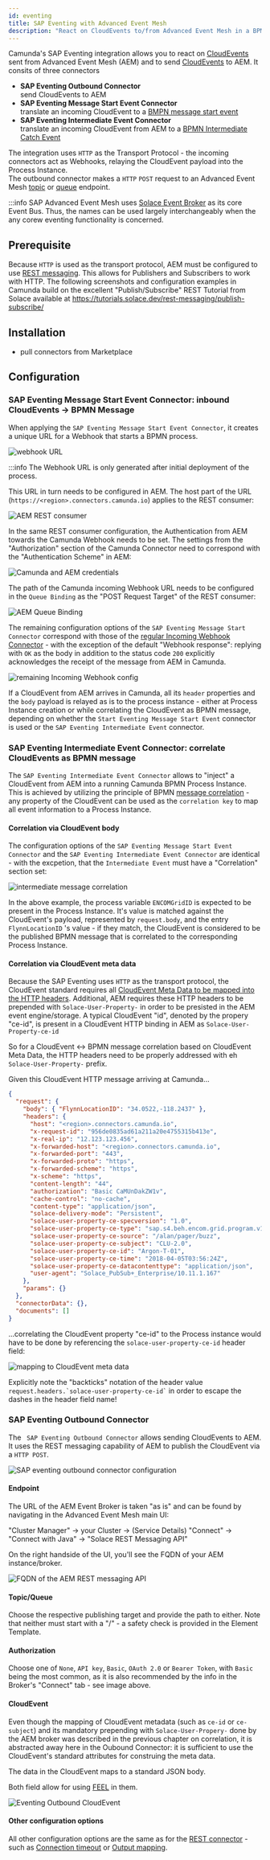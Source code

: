 ```yaml
---
id: eventing
title: SAP Eventing with Advanced Event Mesh
description: "React on CloudEvents to/from Advanced Event Mesh in a BPMN process"
---
```


Camunda's SAP Eventing integration allows you to react on [CloudEvents](https://cloudevents.io/) sent from Advanced Event Mesh (AEM) and to send [CloudEvents](https://cloudevents.io/) to AEM.
It consits of three connectors

<!-- add links of Element Template from marketplace! -->

- **SAP Eventing Outbound Connector**  
  send CloudEvents to AEM
- **SAP Eventing Message Start Event Connector**  
  translate an incoming CloudEvent to a [BMPN message start event](https://docs.camunda.io/docs/next/components/modeler/bpmn/message-events/#message-start-events)
- **SAP Eventing Intermediate Event Connector**  
  translate an incoming CloudEvent from AEM to a [BPMN Intermediate Catch Event](https://docs.camunda.io/docs/next/components/modeler/bpmn/message-events/#intermediate-message-catch-events)

The integration uses `HTTP` as the Transport Protocol - the incoming connectors act as Webhooks, relaying the CloudEvent payload into the Process Instance.  
The outbound connector makes a `HTTP` `POST` request to an Advanced Event Mesh [topic](https://docs.solace.com/Messaging/Guaranteed-Msg/Topic-Endpoints.htm) or [queue](https://docs.solace.com/Messaging/Guaranteed-Msg/Queues.htm) endpoint.

:::info
SAP Advanced Event Mesh uses [Solace Event Broker](https://solace.com/products/event-broker/) as its core Event Bus. Thus, the names can be used largely interchangeably when the any corew eventing functionality is concerned.

## Prerequisite

Because `HTTP` is used as the transport protocol, AEM must be configured to use [REST messaging](https://docs.solace.com/API/REST/REST-get-start.htm). This allows for Publishers and Subscribers to work with HTTP. The following screenshots and configuration examples in Camunda build on the excellent "Publish/Subscribe" REST Tutorial from Solace available at https://tutorials.solace.dev/rest-messaging/publish-subscribe/

## Installation

- pull connectors from Marketplace

## Configuration

### SAP Eventing Message Start Event Connector: inbound CloudEvents → BPMN Message

When applying the `SAP Eventing Message Start Event Connector`, it creates a unique URL for a Webhook that starts a BPMN process.

![webhook URL	](./img/eventing-webhook.png)

:::info
The Webhook URL is only generated after initial deployment of the process.

This URL in turn needs to be configured in AEM. The host part of the URL (`https://<region>.connectors.camunda.io`) applies to the REST consumer:

![AEM REST consumer](./img/eventing-aem-rest-consumer.png)

In the same REST consumer configuration, the Authentication from AEM towards the Camunda Webhook needs to be set. The settings from the "Authorization" section of the Camunda Connector need to correspond with the "Authentication Scheme" in AEM:

![Camunda and AEM credentials](./img/eventing-authorization.png)

The path of the Camunda incoming Webhook URL needs to be configured in the `Queue Binding` as the "POST Request Target" of the REST consumer:

![AEM Queue Binding](./img/eventing-aem-queue-binding.png)

The remaining configuration options of the `SAP Eventing Message Start Connector` correspond with those of the [regular Incoming Webhook Connector](https://docs.camunda.io/docs/next/components/connectors/protocol/http-webhook/) - with the exception of the default "Webhook response": replying with `OK` as the body in addition to the status code `200` explicitly acknowledges the receipt of the message from AEM in Camunda.

![remaining Incoming Webhook config](./img/eventing-incoming-other-config.png)

If a CloudEvent from AEM arrives in Camunda, all its `header` properties and the `body` payload is relayed as is to the process instance - either at Process Instance creation or while correlating the CloudEvent as BPMN message, depending on whether the `Start Eventing Message Start Event` connector is used or the `SAP Eventing Intermediate Event` connector.

### SAP Eventing Intermediate Event Connector: correlate CloudEvents as BPMN message

The `SAP Eventing Intermediate Event Connector` allows to "inject" a CloudEvent from AEM into a running Camunda BPMN Process Instance. This is achieved by utilizing the principle of BPMN [message correlation](https://docs.camunda.io/docs/next/components/connectors/protocol/http-webhook/#correlation) - any property of the CloudEvent can be used as the `correlation key` to map all event information to a Process Instance.

#### Correlation via CloudEvent body

The configuration options of the `SAP Eventing Message Start Event Connector` and the `SAP Eventing Intermediate Event Connector` are identical - with the excpetion, that the `Intermediate Event` must have a "Correlation" section set:

![intermediate message correlation](./img/eventing-intermediate-correlation.png)

In the above example, the process variable `ENCOMGridID` is expected to be present in the Process Instance. It's value is matched against the CloudEvent's payload, represented by `request.body`, and the entry `FlynnLocationID` 's value - if they match, the CloudEvent is considered to be the published BPMN message that is correlated to the corresponding Process Instance.

#### Correlation via CloudEvent meta data

Because the SAP Eventing uses `HTTP` as the transport protocol, the CloudEvent standard requires all [CloudEvent Meta Data to be mapped into the HTTP headers](https://github.com/cloudevents/spec/blob/v1.0.2/cloudevents/bindings/http-protocol-binding.md). Additional, AEM requires these HTTP headers to be prepended with `Solace-User-Property-` in order to be presisted in the AEM event engine/storage. A typical CloudEvent "id", denoted by the propery "ce-id", is present in a CloudEvent HTTP binding in AEM as `Solace-User-Property-ce-id`

So for a CloudEvent ↔︎ BPMN message correlation based on CloudEvent Meta Data, the HTTP headers need to be properly addressed with eh `Solace-User-Property-` prefix.

Given this CloudEvent HTTP message arriving at Camunda...

```json
{
  "request": {
    "body": { "FlynnLocationID": "34.0522,-118.2437" },
    "headers": {
      "host": "<region>.connectors.camunda.io",
      "x-request-id": "956de0835ad61a211a20e4755315b413e",
      "x-real-ip": "12.123.123.456",
      "x-forwarded-host": "<region>.connectors.camunda.io",
      "x-forwarded-port": "443",
      "x-forwarded-proto": "https",
      "x-forwarded-scheme": "https",
      "x-scheme": "https",
      "content-length": "44",
      "authorization": "Basic CaMUnDakZW1v",
      "cache-control": "no-cache",
      "content-type": "application/json",
      "solace-delivery-mode": "Persistent",
      "solace-user-property-ce-specversion": "1.0",
      "solace-user-property-ce-type": "sap.s4.beh.encom.grid.program.v1",
      "solace-user-property-ce-source": "/alan/pager/buzz",
      "solace-user-property-ce-subject": "CLU-2.0",
      "solace-user-property-ce-id": "Argon-T-01",
      "solace-user-property-ce-time": "2018-04-05T03:56:24Z",
      "solace-user-property-ce-datacontenttype": "application/json",
      "user-agent": "Solace_PubSub+_Enterprise/10.11.1.167"
    },
    "params": {}
  },
  "connectorData": {},
  "documents": []
}
```

...correlating the CloudEvent property "ce-id" to the Process instance would have to be done by referencing the `solace-user-property-ce-id` header field:

![mapping to CloudEvent meta data](./img/eventing-correlation-ce-headers.png)

Explicitly note the "backticks" notation of the header value `` request.headers.`solace-user-property-ce-id` `` in order to escape the dashes in the header field name!

### SAP Eventing Outbound Connector

The ` SAP Eventing Outbound Connector` allows sending CloudEvents to AEM. It uses the REST messaging capability of AEM to publish the CloudEvent via a `HTTP POST`.

![SAP eventing outbound connector configuration](./img/eventing-outbound-connector.png)

#### Endpoint

The URL of the AEM Event Broker is taken "as is" and can be found by navigating in the Advanced Event Mesh main UI:

"Cluster Manager" → your Cluster → (Service Details) "Connect" → "Connect with Java" → "Solace REST Messaging API"

On the right handside of the UI, you'll see the FQDN of your AEM instance/broker.

![FQDN of the AEM REST messaging API](./img/eventing-aem-rest-fqdn.png)

#### Topic/Queue

Choose the respective publishing target and provide the path to either. Note that neither must start with a "/" - a safety check is provided in the Element Template.

#### Authorization

Choose one of `None`, `API key`, `Basic`, `OAuth 2.0` or `Bearer Token`, with `Basic` being the most common, as it is also recommended by the info in the Broker's "Connect" tab - see image above.

#### CloudEvent

Even though the mapping of CloudEvent metadata (such as `ce-id` or `ce-subject`) and its mandatory prepending with `Solace-User-Propery-` done by the AEM broker was described in the previous chapter on correlation, it is abstracted away here in the Oubound Connector: it is sufficient to use the CloudEvent's standard attributes for construing the meta data.

The data in the CloudEvent maps to a standard JSON body.

Both field allow for using [FEEL](https://docs.camunda.io/docs/next/components/modeler/feel/what-is-feel/) in them.

![Eventing Outbound CloudEvent](./img/eventing-outbound-cloudevent.png)

#### Other configuration options

All other configuration options are the same as for the [REST connector](https://docs.camunda.io/docs/next/components/connectors/protocol/rest/) - such as [Connection timeout](https://docs.camunda.io/docs/next/components/connectors/protocol/rest/#network-communication-timeouts) or [Output mapping](https://docs.camunda.io/docs/next/components/connectors/protocol/rest/#output-mapping).
